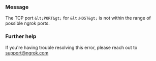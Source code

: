
### Message
The TCP port `&lt;PORT&gt;` for `&lt;HOST&gt;` is not within the range of possible ngrok ports.

### Further help
If you're having trouble resolving this error, please reach out to [support@ngrok.com](mailto:support@ngrok.com?subject=Help%20with%20ERR_NGROK_4502)

